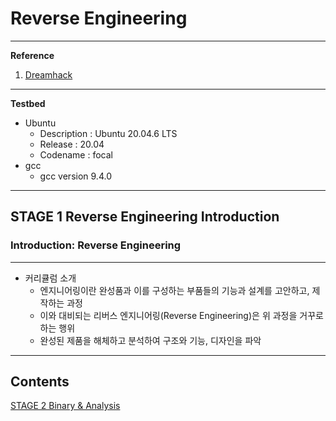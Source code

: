# Reverse Engineering

---

**Reference**

1. [Dreamhack](https://dreamhack.io/lecture/roadmaps/4)

---

**Testbed**

- Ubuntu
    - Description : Ubuntu 20.04.6 LTS
    - Release : 20.04
    - Codename : focal
- gcc
    - gcc version 9.4.0

---

## STAGE 1 Reverse Engineering Introduction

### Introduction: Reverse Engineering

---

- 커리큘럼 소개
    - 엔지니어링이란 완성품과 이를 구성하는 부품들의 기능과 설계를 고안하고, 제작하는 과정
    - 이와 대비되는 리버스 엔지니어링(Reverse Engineering)은 위 과정을 거꾸로 하는 행위
    - 완성된 제품을 해체하고 분석하여 구조와 기능, 디자인을 파악

---

## Contents
[STAGE 2 Binary & Analysis](./note/RE02_STAGE_2_Binary_&_Analysis.md) <br>
